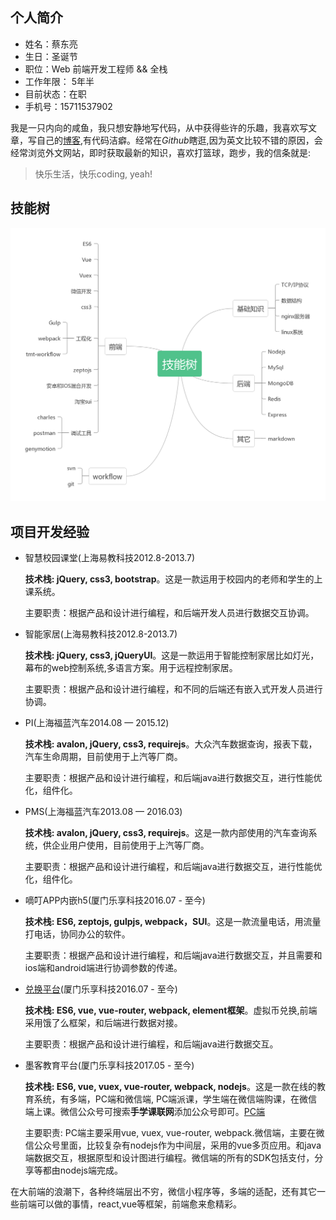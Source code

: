 ## 个人简介

- 姓名：蔡东亮
- 生日：圣诞节
- 职位：Web 前端开发工程师 && 全栈
- 工作年限： 5年半
- 目前状态：在职
- 手机号：15711537902

我是一只内向的咸鱼，我只想安静地写代码，从中获得些许的乐趣，我喜欢写文章，写自己的[博客](https://troland.github.io),有代码洁癖。经常在*Github*瞎逛,因为英文比较不错的原因，会经常浏览外文网站，即时获取最新的知识，喜欢打篮球，跑步，我的信条就是:

> 快乐生活，快乐coding, yeah!

## 技能树
![技能树](tech-map.png)

## 项目开发经验

- 智慧校园课堂(上海易教科技2012.8-2013.7)
  
  **技术栈: jQuery, css3, bootstrap**。这是一款运用于校园内的老师和学生的上课系统。
  
  主要职责：根据产品和设计进行编程，和后端开发人员进行数据交互协调。
  
- 智能家居(上海易教科技2012.8-2013.7)

  **技术栈: jQuery, css3, jQueryUI**。这是一款运用于智能控制家居比如灯光，幕布的web控制系统,多语言方案。用于远程控制家居。
  
  主要职责：根据产品和设计进行编程，和不同的后端还有嵌入式开发人员进行协调。

- PI(上海福蓝汽车2014.08 — 2015.12)

  **技术栈: avalon, jQuery, css3, requirejs**。大众汽车数据查询，报表下载，汽车生命周期，目前使用于上汽等厂商。
  
  主要职责：根据产品和设计进行编程，和后端java进行数据交互，进行性能优化，组件化。
 
- PMS(上海福蓝汽车2013.08 — 2016.03)

  **技术栈: avalon, jQuery, css3, requirejs**。这是一款内部使用的汽车查询系统，供企业用户使用，目前使用于上汽等厂商。
 
  主要职责：根据产品和设计进行编程，和后端java进行数据交互，进行性能优化，组件化。
 
- 嘀叮APP内嵌h5(厦门乐享科技2016.07 - 至今)

  **技术栈: ES6, zeptojs, gulpjs, webpack，SUI**。这是一款流量电话，用流量打电话，协同办公的软件。
 
  主要职责：根据产品和设计进行编程，和后端java进行数据交互，并且需要和ios端和android端进行协调参数的传递。

- [兑换平台](http://exchange.iwop.cn/)(厦门乐享科技2016.07 - 至今)

  **技术栈: ES6, vue, vue-router, webpack, element框架**。虚拟币兑换,前端采用饿了么框架，和后端进行数据对接。
 
  主要职责：根据产品和设计进行编程，和后端java进行数据交互。

- 墨客教育平台(厦门乐享科技2017.05 - 至今)

  **技术栈: ES6, vue, vuex, vue-router, webpack, nodejs**。这是一款在线的教育系统，有多端，PC端和微信端, PC端派课，学生端在微信端购课，在微信端上课。微信公众号可搜索**手学课联网**添加公众号即可。[PC端](org.sxmoc.com)
 
  主要职责: PC端主要采用vue, vuex, vue-router, webpack.微信端，主要在微信公众号里面，比较复杂有nodejs作为中间层，采用的vue多页应用。和java端数据交互，根据原型和设计图进行编程。微信端的所有的SDK包括支付，分享等都由nodejs端完成。
 
 在大前端的浪潮下，各种终端层出不穷，微信小程序等，多端的适配，还有其它一些前端可以做的事情，react,vue等框架，前端愈来愈精彩。